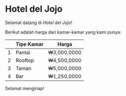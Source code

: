 # Hotel del Jojo
Selamat datang di _Hotel del Jojo_!

Berikut adalah harga dari kamar-kamar yang kami punya:

|   | Tipe Kamar    | Harga         |
| - | ------------- | ------------- |
| 1 | Pantai        | ₩3,000,0000   |
| 2 | Rooftop       | ₩4,500,0000   |
| 3 | Taman         | ₩5,000,0000   |
| 4 | Bar           | ₩1,250,0000   |

Selamat menginap!
